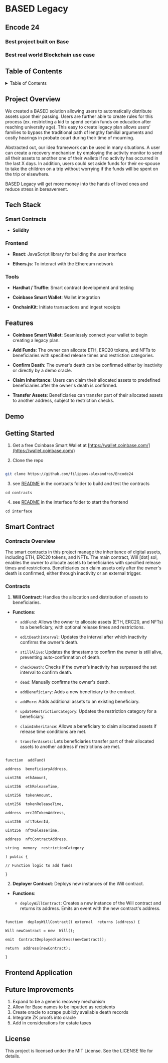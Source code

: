 <a  id="readme-top"></a>

# BASED Legacy

## Encode 24

### Best project built on Base

### Best real world Blockchain use case
<!-- TABLE OF CONTENTS -->

<h2>Table of Contents</h2>

<details>

<summary>Table of Contents</summary>

<ol>

<li>Project Overview</a></li>

<li>Tech Stack</a></li>

<li>Features</a></li>

<li>Demo</a></li>

<li>Getting Started</a></li>

<li>Smart Contract</a></li>

<li>Frontend Application</a></li>

<li>Future Improvements</a></li>

<li>License</a></li>

</ol>

</details>



## Project Overview

We created a BASED solution allowing users to automatically distribute assets upon their passing. Users are further able to create rules for this process (ex. restricting a kid to spend certain funds on education after reaching university age). This easy to create legacy plan allows users’ families to bypass the traditional path of lengthy familial arguments and costly hearings in probate court during their time of mourning.



Abstracted out, our idea framework can be used in many situations. A user can create a recovery mechanism by employing the activity monitor to send all their assets to another one of their wallets if no activity has occurred in the last X days. In addition, users could set aside funds for their ex-spouse to take the children on a trip without worrying if the funds will be spent on the trip or elsewhere.



BASED Legacy will get more money into the hands of loved ones and reduce stress in bereavement.



## Tech Stack

### Smart Contracts

-  **Solidity**



### Frontend

-  **React**: JavaScript library for building the user interface

-  **Ethers.js**: To interact with the Ethereum network



### Tools

-  **Hardhat / Truffle**: Smart contract development and testing

-  **Coinbase Smart Wallet**: Wallet integration

- **OnchainKit**: Initiate transactions and ingest receipts




## Features

-  **Coinbase Smart Wallet**: Seamlessly connect your wallet to begin creating a legacy plan.

-  **Add Funds**: The owner can allocate ETH, ERC20 tokens, and NFTs to beneficiaries with specified release times and restriction categories.

-  **Confirm Death**: The owner's death can be confirmed either by inactivity or directly by a demo oracle.

-  **Claim Inheritance**: Users can claim their allocated assets to predefined beneficiaries after the owner's death is confirmed.

-  **Transfer Assets**: Beneficiaries can transfer part of their allocated assets to another address, subject to restriction checks.



## Demo

## Getting Started

1. Get a free Coinbase Smart Wallet at [https://wallet.coinbase.com/](https://wallet.coinbase.com/)

2. Clone the repo

```sh

git clone https://github.com/filippos-alexandros/Encode24

```

3. see [README](https://github.com/filippos-alexandros/Encode24/tree/main/contracts) in the contracts folder to build and test the contracts

```
cd contracts
```

4. see [README](https://github.com/filippos-alexandros/Encode24/tree/main/interface) in the interface folder to start the frontend

```
cd interface
```



## Smart Contract

### Contracts Overview

The smart contracts in this project manage the inheritance of digital assets, including ETH, ERC20 tokens, and NFTs. The main contract, Will [dot] sol, enables the owner to allocate assets to beneficiaries with specified release times and restrictions. Beneficiaries can claim assets only after the owner's death is confirmed, either through inactivity or an external trigger.



### Contracts



1.  **Will Contract**: Handles the allocation and distribution of assets to beneficiaries.

-  **Functions**:

	-  `addFund`: Allows the owner to allocate assets (ETH, ERC20, and NFTs) to a beneficiary, with optional release times and restrictions.

	-  `editDeathInterval`: Updates the interval after which inactivity confirms the owner's death.

	-  `stillAlive`: Updates the timestamp to confirm the owner is still alive, preventing auto-confirmation of death.

	-  `checkDeath`: Checks if the owner’s inactivity has surpassed the set interval to confirm death.

	-  `dead`: Manually confirms the owner's death.

	-  `addBeneficiary`: Adds a new beneficiary to the contract.

	-  `addMore`: Adds additional assets to an existing beneficiary.

	-  `updateRestrictionCategory`: Updates the restriction category for a beneficiary.

	-  `claimInheritance`: Allows a beneficiary to claim allocated assets if release time conditions are met.

	-  `transferAssets`: Lets beneficiaries transfer part of their allocated assets to another address if restrictions are met.



```solidity

function  addFund(

address  beneficiaryAddress,

uint256  ethAmount,

uint256  ethReleaseTime,

uint256  tokenAmount,

uint256  tokenReleaseTime,

address  erc20TokenAddress,

uint256  nftTokenId,

uint256  nftReleaseTime,

address  nftContractAddress,

string  memory  restrictionCategory

) public {

// Function logic to add funds

}

```



2.  **Deployer Contract**: Deploys new instances of the Will contract.

-  **Functions**:

	-  `deployWillContract`: Creates a new instance of the Will contract and returns its address. Emits an event with the new contract's address.



```solidity

function  deployWillContract() external  returns (address) {

Will newContract = new  Will();

emit  ContractDeployed(address(newContract));

return  address(newContract);

}

```



## Frontend Application

## Future Improvements
1. Expand to be a generic recovery mechanism
2. Allow for Base names to be inputted as recipients
3. Create oracle to scrape publicly available death records
4. Integrate ZK proofs into oracle
5. Add in considerations for estate taxes

## License

This project is licensed under the MIT License. See the LICENSE file for details.
